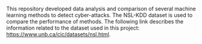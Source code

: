 This repository developed data analysis and comparison of several machine learning methods to detect cyber-attacks. 
The NSL-KDD dataset is used to compare the performance of methods. The following link describes the information related to the dataset used in this project: https://www.unb.ca/cic/datasets/nsl.html.



